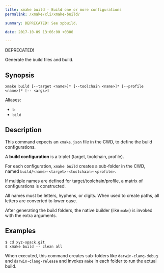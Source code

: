 ```yaml
---
title: xmake build - Build one or more configurations
permalink: /xmake/cli/xmake-build/

summary: DEPRECATED! See xpbuild.

date: 2017-10-09 13:06:00 +0300

---
```


DEPRECATED!

Generate the build files and build.

## Synopsis

```
xmake build [--target <name>]* [--toolchain <name>]* [--profile <name>]* [-- <args>]
```

Aliases:
- `b`
- `bild`

## Description

This command expects an `xmake.json` file in the CWD, to define the
build configurations.

A **build configuration** is a triplet (target, toolchain, profile).

For each configuration, `xmake build` creates a sub-folder in the CWD,
named `build/<name>-<target>-<toolchain>-<profile>`.

If multiple names are defined for target/toolchain/profile, a
matrix of configurations is constructed.

All names must be letters, hyphens, or digits. When used to
create paths, all letters are converted to lower case.

After generating the build folders, the native builder (like `make`)
is invoked with the extra arguments.

## Examples

```console
$ cd xyz-xpack.git
$ xmake build -- clean all
```

When executed, this command creates sub-folders like `darwin-clang-debug` and
`darwin-clang-release` and invokes `make` in each folder
to run the actual build.


